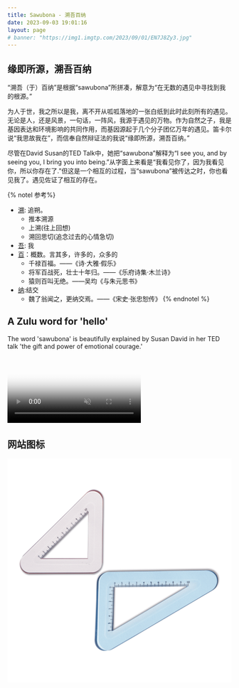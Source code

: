 ```yaml
---
title: Sawubona - 溯吾百纳
date: 2023-09-03 19:01:16
layout: page
# banner: "https://img1.imgtp.com/2023/09/01/EN7J8Zy3.jpg"
---
```

## 缘即所源，溯吾百纳
“溯吾（于）百纳”是根据“sawubona”所拼凑，解意为“在无数的遇见中寻找到我的根源。”

为人于世，我之所以是我，离不开从呱呱落地的一张白纸到此时此刻所有的遇见。无论是人，还是风景，一句话，一阵风，我源于遇见的万物。作为自然之子，我是基因表达和环境影响的共同作用，而基因源起于几个分子团亿万年的遇见。笛卡尔说“我思故我在”，而信奉自然辩证法的我说“缘即所源，溯吾百纳。”

尽管在David Susan的TED Talk中，她把“sawubona”解释为“I see you, and by seeing you, I bring you into being.”从字面上来看是“我看见你了，因为我看见你，所以你存在了.”但这是一个相互的过程，当“sawubona”被传达之时，你也看见我了。遇见佐证了相互的存在。

{% notel 参考%}
- [溯](https://www.zdic.net/hans/%E6%BA%AF): 追朔。
  - 推本溯源
  - 上溯(往上回想)
  - 溯回思切(追念过去的心情急切)
- [吾](https://www.zdic.net/hans/%E5%90%BE): 我
- [百](https://www.zdic.net/hans/%E7%99%BE)：概数。言其多，许多的，众多的
  - 千禄百福。——《诗·大雅·假乐》
  - 将军百战死，壮士十年归。——《乐府诗集·木兰诗》
  - 猿则百叫无绝。——吴均《与朱元思书》
- [纳](https://www.zdic.net/hans/%E7%BA%B3):结交
  - 魏了翁闻之，更纳交焉。——《宋史·张忠恕传》
{% endnotel %}

## A Zulu word for 'hello'
The word 'sawubona' is beautifully explained by Susan David in her TED talk 'the gift and power of emotional courage.'

<video 
  muted
  poster='/about/SusanDavid.webp' 
  controls>
  <source src="https://py.tedcdn.com/consus/projects/00/30/50/005/products/downloads/2017w-susan-david-005-a31c8ea96b7fe23146bce856acab7b23-download-5000k.mp4" type="video/mp4" />
</video>

## 网站图标
<img src='/sawubona.webp'>